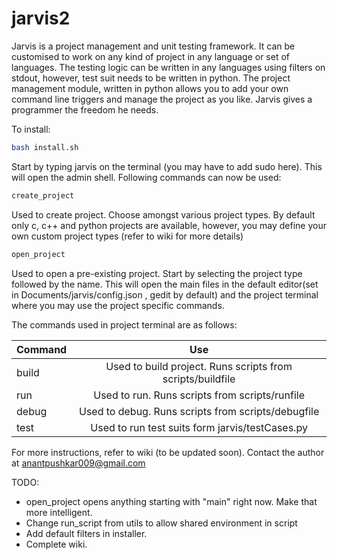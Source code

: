 jarvis2
=======

Jarvis is a project management and unit testing framework. It can be customised to work on any kind of project in any language or set of languages. The testing logic can be written in any languages using filters on stdout, however, test suit needs to be written in python. The project management module, written in python allows you to add your own command line triggers and manage the project as you like. Jarvis gives a programmer the freedom he needs.

To install:
```bash
bash install.sh
```

Start by typing jarvis on the terminal (you may have to add sudo here). This will open the admin shell. Following commands can now be used:

```bash
create_project
```
Used to create project. Choose amongst various project types. By default only c, c++ and python projects are available, however, you may define your own custom project types (refer to wiki for more details)

```bash
open_project
```
Used to open a pre-existing project. Start by selecting the project type followed by the name. This will open the main files in the default editor(set in Documents/jarvis/config.json , gedit by default) and the project terminal where you may use the project specific commands.

The commands used in project terminal are as follows:

| Command       | Use                                                       | 
| ------------- |:---------------------------------------------------------:| 
| build         | Used to build project. Runs scripts from scripts/buildfile| 
| run           | Used to run. Runs scripts from scripts/runfile            | 
| debug         | Used to debug. Runs scripts from scripts/debugfile        | 
| test          | Used to run test suits form jarvis/testCases.py           | 

For more instructions, refer to wiki (to be updated soon).
Contact the author at anantpushkar009@gmail.com

TODO:
-   open_project opens anything starting with "main" right now. Make that more intelligent.
-   Change run_script from utils to allow shared environment in script
-   Add default filters in installer.
-   Complete wiki.
